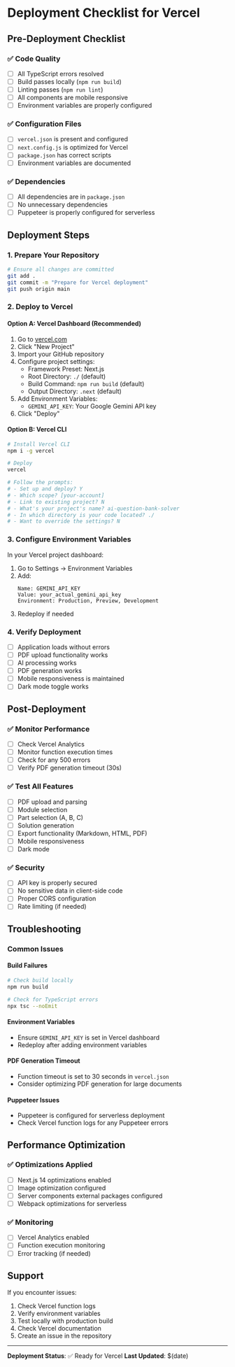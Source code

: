 # Deployment Checklist for Vercel

## Pre-Deployment Checklist

### ✅ Code Quality
- [ ] All TypeScript errors resolved
- [ ] Build passes locally (`npm run build`)
- [ ] Linting passes (`npm run lint`)
- [ ] All components are mobile responsive
- [ ] Environment variables are properly configured

### ✅ Configuration Files
- [ ] `vercel.json` is present and configured
- [ ] `next.config.js` is optimized for Vercel
- [ ] `package.json` has correct scripts
- [ ] Environment variables are documented

### ✅ Dependencies
- [ ] All dependencies are in `package.json`
- [ ] No unnecessary dependencies
- [ ] Puppeteer is properly configured for serverless

## Deployment Steps

### 1. Prepare Your Repository
```bash
# Ensure all changes are committed
git add .
git commit -m "Prepare for Vercel deployment"
git push origin main
```

### 2. Deploy to Vercel

#### Option A: Vercel Dashboard (Recommended)
1. Go to [vercel.com](https://vercel.com)
2. Click "New Project"
3. Import your GitHub repository
4. Configure project settings:
   - Framework Preset: Next.js
   - Root Directory: `./` (default)
   - Build Command: `npm run build` (default)
   - Output Directory: `.next` (default)
5. Add Environment Variables:
   - `GEMINI_API_KEY`: Your Google Gemini API key
6. Click "Deploy"

#### Option B: Vercel CLI
```bash
# Install Vercel CLI
npm i -g vercel

# Deploy
vercel

# Follow the prompts:
# - Set up and deploy? Y
# - Which scope? [your-account]
# - Link to existing project? N
# - What's your project's name? ai-question-bank-solver
# - In which directory is your code located? ./
# - Want to override the settings? N
```

### 3. Configure Environment Variables
In your Vercel project dashboard:
1. Go to Settings → Environment Variables
2. Add:
   ```
   Name: GEMINI_API_KEY
   Value: your_actual_gemini_api_key
   Environment: Production, Preview, Development
   ```
3. Redeploy if needed

### 4. Verify Deployment
- [ ] Application loads without errors
- [ ] PDF upload functionality works
- [ ] AI processing works
- [ ] PDF generation works
- [ ] Mobile responsiveness is maintained
- [ ] Dark mode toggle works

## Post-Deployment

### ✅ Monitor Performance
- [ ] Check Vercel Analytics
- [ ] Monitor function execution times
- [ ] Check for any 500 errors
- [ ] Verify PDF generation timeout (30s)

### ✅ Test All Features
- [ ] PDF upload and parsing
- [ ] Module selection
- [ ] Part selection (A, B, C)
- [ ] Solution generation
- [ ] Export functionality (Markdown, HTML, PDF)
- [ ] Mobile responsiveness
- [ ] Dark mode

### ✅ Security
- [ ] API key is properly secured
- [ ] No sensitive data in client-side code
- [ ] Proper CORS configuration
- [ ] Rate limiting (if needed)

## Troubleshooting

### Common Issues

#### Build Failures
```bash
# Check build locally
npm run build

# Check for TypeScript errors
npx tsc --noEmit
```

#### Environment Variables
- Ensure `GEMINI_API_KEY` is set in Vercel dashboard
- Redeploy after adding environment variables

#### PDF Generation Timeout
- Function timeout is set to 30 seconds in `vercel.json`
- Consider optimizing PDF generation for large documents

#### Puppeteer Issues
- Puppeteer is configured for serverless deployment
- Check Vercel function logs for any Puppeteer errors

## Performance Optimization

### ✅ Optimizations Applied
- [ ] Next.js 14 optimizations enabled
- [ ] Image optimization configured
- [ ] Server components external packages configured
- [ ] Webpack optimizations for serverless

### ✅ Monitoring
- [ ] Vercel Analytics enabled
- [ ] Function execution monitoring
- [ ] Error tracking (if needed)

## Support

If you encounter issues:
1. Check Vercel function logs
2. Verify environment variables
3. Test locally with production build
4. Check Vercel documentation
5. Create an issue in the repository

---

**Deployment Status**: ✅ Ready for Vercel
**Last Updated**: $(date)

